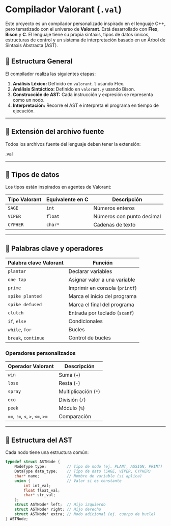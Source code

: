 # Compilador Valorant (`.val`)

Este proyecto es un compilador personalizado inspirado en el lenguaje C++, pero tematizado con el universo de **Valorant**. Está desarrollado con **Flex**, **Bison** y **C**. El lenguaje tiene su propia sintaxis, tipos de datos únicos, estructuras de control y un sistema de interpretación basado en un Árbol de Sintaxis Abstracta (AST).

## 🧠 Estructura General

El compilador realiza las siguientes etapas:

1. **Análisis Léxico:** Definido en `valorant.l` usando Flex.
2. **Análisis Sintáctico:** Definido en `valorant.y` usando Bison.
3. **Construcción de AST:** Cada instrucción y expresión se representa como un nodo.
4. **Interpretación:** Recorre el AST e interpreta el programa en tiempo de ejecución.

---

## 🧾 Extensión del archivo fuente

Todos los archivos fuente del lenguaje deben tener la extensión:

.val

---

## 🧩 Tipos de datos

Los tipos están inspirados en agentes de Valorant:

| Tipo Valorant | Equivalente en C | Descripción               |
| ------------- | ---------------- | ------------------------- |
| `SAGE`        | `int`            | Números enteros           |
| `VIPER`       | `float`          | Números con punto decimal |
| `CYPHER`      | `char*`          | Cadenas de texto          |

---

## 🔑 Palabras clave y operadores

| Palabra clave Valorant | Función                        |
| ---------------------- | ------------------------------ |
| `plantar`              | Declarar variables             |
| `one tap`              | Asignar valor a una variable   |
| `prime`                | Imprimir en consola (`printf`) |
| `spike planted`        | Marca el inicio del programa   |
| `spike defused`        | Marca el final del programa    |
| `clutch`               | Entrada por teclado (`scanf`)  |
| `if`, `else`           | Condicionales                  |
| `while`, `for`         | Bucles                         |
| `break`, `continue`    | Control de bucles              |

### Operadores personalizados

| Operador Valorant                | Descripción          |
| -------------------------------- | -------------------- |
| `win`                            | Suma (`+`)           |
| `lose`                           | Resta (`-`)          |
| `spray`                          | Multiplicación (`*`) |
| `eco`                            | División (`/`)       |
| `peek`                           | Módulo (`%`)         |
| `==`, `!=`, `<`, `>`, `<=`, `>=` | Comparación          |

---

## 🌲 Estructura del AST

Cada nodo tiene una estructura común:

```c
typedef struct ASTNode {
    NodeType type;         // Tipo de nodo (ej. PLANT, ASSIGN, PRINT)
    DataType data_type;    // Tipo de dato (SAGE, VIPER, CYPHER)
    char* name;            // Nombre de variable (si aplica)
    union {                // Valor si es constante
        int int_val;
        float float_val;
        char* str_val;
    };
    struct ASTNode* left;  // Hijo izquierdo
    struct ASTNode* right; // Hijo derecho
    struct ASTNode* extra; // Nodo adicional (ej. cuerpo de bucle)
} ASTNode;
```
